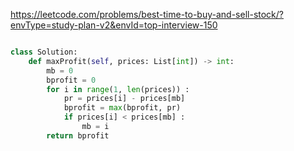 
https://leetcode.com/problems/best-time-to-buy-and-sell-stock/?envType=study-plan-v2&envId=top-interview-150

```python 

class Solution:
    def maxProfit(self, prices: List[int]) -> int:
        mb = 0
        bprofit = 0
        for i in range(1, len(prices)) : 
            pr = prices[i] - prices[mb]
            bprofit = max(bprofit, pr)
            if prices[i] < prices[mb] : 
                mb = i
        return bprofit

```


